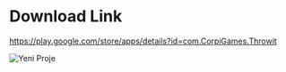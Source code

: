 # Download Link
https://play.google.com/store/apps/details?id=com.CorpiGames.Throwit

![Yeni Proje](https://github.com/ahkalama/Throw_it_Unity/assets/116187665/310fb0ba-fd28-49ff-8dab-18ecdf7d2041)
